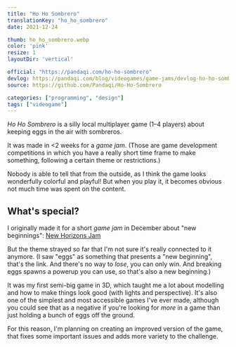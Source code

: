 ```yaml
---
title: "Ho Ho Sombrero"
translationKey: "ho_ho_sombrero"
date: 2021-12-24

thumb: ho_ho_sombrero.webp
color: 'pink'
resize: 1
layoutDir: 'vertical'

official: "https://pandaqi.com/ho-ho-sombrero"
devlog: https://pandaqi.com/blog/videogames/game-jams/devlog-ho-ho-sombrero
source: https://github.com/Pandaqi/Ho-Ho-Sombrero

categories: ["programming", "design"]
tags: ["videogame"]
---
```


_Ho Ho Sombrero_ is a silly local multiplayer game (1&ndash;4 players) about keeping eggs in the air with sombreros. 

It was made in <2 weeks for a _game jam_. (Those are game development competitions in which you have a really short time frame to make something, following a certain theme or restrictions.) 

Nobody is able to tell that from the outside, as I think the game looks wonderfully colorful and playful! But when you play it, it becomes obvious not much time was spent on the content.

## What's special?
I originally made it for a short _game jam_ in December about "new beginnings": [New Horizons Jam](https://itch.io/jam/new-horizons)

But the theme strayed so far that I'm not sure it's really connected to it anymore. (I saw "eggs" as something that presents a "new beginning", that's the link. And there's no way to _lose_, you can only win. And breaking eggs spawns a powerup you can use, so that's also a new beginning.)

It was my first semi-big game in 3D, which taught me a lot about modelling and how to make things look good (with lights and perspective). It's also one of the simplest and most accessible games I've ever made, although you could see that as a negative if you're looking for _more_ in a game than just holding a bunch of eggs off the ground.

For this reason, I'm planning on creating an improved version of the game, that fixes some important issues and adds more variety to the challenge.
